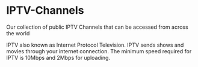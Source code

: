 # IPTV-Channels

Our collection of public IPTV Channels that can be accessed from across the world

IPTV also known as Internet Protocol Television. IPTV sends shows and movies through your internet connection. The minimum speed required for IPTV is 10Mbps and 2Mbps for uploading.
